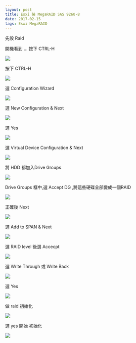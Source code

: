 ```yaml
---
layout: post
title: Esxi 裝 MegaRAID SAS 9260-8
date: 2017-02-15
tags: Esxi MegaRAID
---
```

先設 Raid

開機看到 ... 按下 CTRL-H 

<img src="/images/posts/MegaRAID/p1.png">

按下 CTRL-H 

<img src="/images/posts/MegaRAID/p2.png">

選 Configuration Wizard

<img src="/images/posts/MegaRAID/p3.png">

選 New Configuration & Next

<img src="/images/posts/MegaRAID/p4.png">

選 Yes

<img src="/images/posts/MegaRAID/p5.png">

選  Virtual Device Configuration & Next

<img src="/images/posts/MegaRAID/p6.png">

將 HDD 都加入Drive Groups 

<img src="/images/posts/MegaRAID/p7.png">

Drive Groups 框中,選 Accept DG ,將這些硬碟全部變成一個RAID

<img src="/images/posts/MegaRAID/p8.png">

正確後 Next

<img src="/images/posts/MegaRAID/p9.png">

選 Add to SPAN & Next

<img src="/images/posts/MegaRAID/p11.png">

選 RAID level 後選 Accecpt

<img src="/images/posts/MegaRAID/p12.png">

選 Write Through 或 Write Back

<img src="/images/posts/MegaRAID/p13.png">

選 Yes

<img src="/images/posts/MegaRAID/p14.png">

做 raid 初始化

<img src="/images/posts/MegaRAID/p15.png">

選 yes 開始 初始化

<img src="/images/posts/MegaRAID/p16.png">
